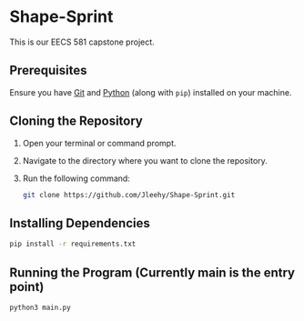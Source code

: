 # Shape-Sprint
This is our EECS 581 capstone project.

## Prerequisites

Ensure you have [Git](https://git-scm.com/) and [Python](https://www.python.org/) (along with `pip`) installed on your machine.

## Cloning the Repository

1. Open your terminal or command prompt.
2. Navigate to the directory where you want to clone the repository.
3. Run the following command:

   ```bash
   git clone https://github.com/Jleehy/Shape-Sprint.git

## Installing Dependencies
  ```bash
  pip install -r requirements.txt
   ```

 ## Running the Program (Currently main is the entry point)
  ```bash
  python3 main.py
